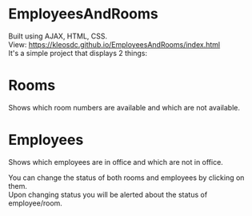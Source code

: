 # EmployeesAndRooms
Built using AJAX, HTML, CSS. <br />
View: https://kleosdc.github.io/EmployeesAndRooms/index.html <br />
It's a simple project that displays 2 things:
# Rooms
Shows which room numbers are available and which are not available.

# Employees
Shows which employees are in office and which are not in office.

You can change the status of both rooms and employees by clicking on them. <br />
Upon changing status you will be alerted about the status of employee/room.
